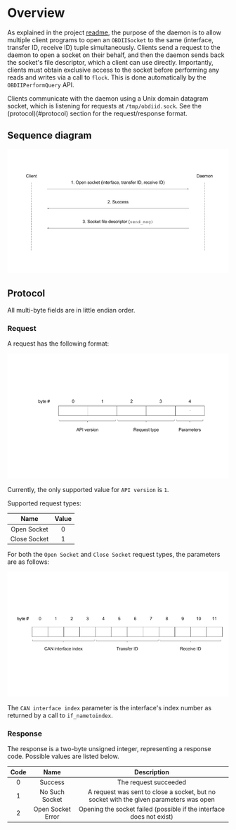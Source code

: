 # Overview

As explained in the project [readme](../README.md), the purpose of the daemon is to allow multiple client programs to open an `OBDIISocket` to the same (interface, transfer ID, receive ID) tuple simultaneously. Clients send a request to the daemon to open a socket on their behalf, and then the daemon sends back the socket's file descriptor, which a client can use directly. Importantly, clients must obtain exclusive access to the socket before performing any reads and writes via a call to `flock`. This is done automatically by the `OBDIIPerformQuery` API.

Clients communicate with the daemon using a Unix domain datagram socket, which is listening for requests at `/tmp/obdiid.sock`. See the (protocol)(#protocol) section for the request/response format.

## Sequence diagram

![sequence diagram](../doc/images/obdiidsequencediagram.png)

## Protocol

All multi-byte fields are in little endian order.

### Request

A request has the following format:

![request format](../doc/images/obdiidrequestformat.png)

Currently, the only supported value for `API version` is `1`.

Supported request types:

| Name         | Value |
|:------------:|:-----:|
| Open Socket  | 0     |
| Close Socket | 1     |

For both the `Open Socket` and `Close Socket` request types, the parameters are as follows:

![request parameters format](../doc/images/obdiidrequestparameters.png)

The `CAN interface index` parameter is the interface's index number as returned by a call to `if_nametoindex`.

### Response

The response is a two-byte unsigned integer, representing a response code. Possible values are listed below.

| Code | Name              | Description |
|:----:|:-----------------:|:-----------:|
| 0    | Success           | The request succeeded |
| 1    | No Such Socket    | A request was sent to close a socket, but no socket with the given parameters was open |
| 2    | Open Socket Error | Opening the socket failed (possible if the interface does not exist) |
